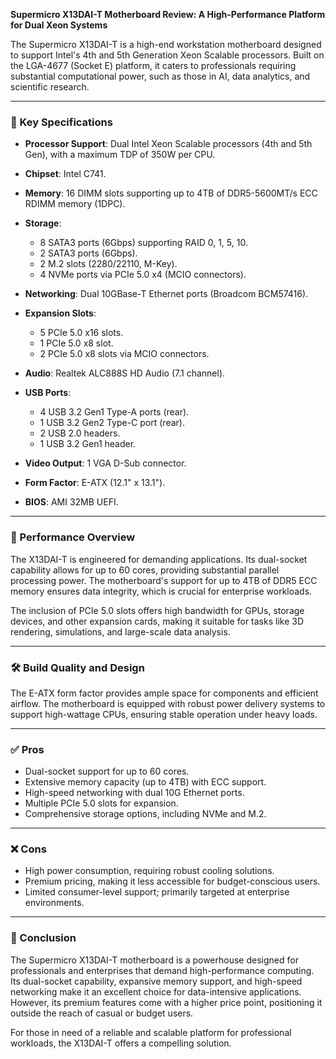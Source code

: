 **Supermicro X13DAI-T Motherboard Review: A High-Performance Platform for Dual Xeon Systems**

The Supermicro X13DAI-T is a high-end workstation motherboard designed to support Intel's 4th and 5th Generation Xeon Scalable processors. Built on the LGA-4677 (Socket E) platform, it caters to professionals requiring substantial computational power, such as those in AI, data analytics, and scientific research.

---

### 🔧 Key Specifications

* **Processor Support**: Dual Intel Xeon Scalable processors (4th and 5th Gen), with a maximum TDP of 350W per CPU.
* **Chipset**: Intel C741.
* **Memory**: 16 DIMM slots supporting up to 4TB of DDR5-5600MT/s ECC RDIMM memory (1DPC).
* **Storage**:

  * 8 SATA3 ports (6Gbps) supporting RAID 0, 1, 5, 10.
  * 2 SATA3 ports (6Gbps).
  * 2 M.2 slots (2280/22110, M-Key).
  * 4 NVMe ports via PCIe 5.0 x4 (MCIO connectors).
* **Networking**: Dual 10GBase-T Ethernet ports (Broadcom BCM57416).
* **Expansion Slots**:

  * 5 PCIe 5.0 x16 slots.
  * 1 PCIe 5.0 x8 slot.
  * 2 PCIe 5.0 x8 slots via MCIO connectors.
* **Audio**: Realtek ALC888S HD Audio (7.1 channel).
* **USB Ports**:

  * 4 USB 3.2 Gen1 Type-A ports (rear).
  * 1 USB 3.2 Gen2 Type-C port (rear).
  * 2 USB 2.0 headers.
  * 1 USB 3.2 Gen1 header.
* **Video Output**: 1 VGA D-Sub connector.
* **Form Factor**: E-ATX (12.1" x 13.1").
* **BIOS**: AMI 32MB UEFI.

---

### 🧪 Performance Overview

The X13DAI-T is engineered for demanding applications. Its dual-socket capability allows for up to 60 cores, providing substantial parallel processing power. The motherboard's support for up to 4TB of DDR5 ECC memory ensures data integrity, which is crucial for enterprise workloads.

The inclusion of PCIe 5.0 slots offers high bandwidth for GPUs, storage devices, and other expansion cards, making it suitable for tasks like 3D rendering, simulations, and large-scale data analysis.

---

### 🛠️ Build Quality and Design

The E-ATX form factor provides ample space for components and efficient airflow. The motherboard is equipped with robust power delivery systems to support high-wattage CPUs, ensuring stable operation under heavy loads.

---

### ✅ Pros

* Dual-socket support for up to 60 cores.
* Extensive memory capacity (up to 4TB) with ECC support.
* High-speed networking with dual 10G Ethernet ports.
* Multiple PCIe 5.0 slots for expansion.
* Comprehensive storage options, including NVMe and M.2.

---

### ❌ Cons

* High power consumption, requiring robust cooling solutions.
* Premium pricing, making it less accessible for budget-conscious users.
* Limited consumer-level support; primarily targeted at enterprise environments.

---

### 📝 Conclusion

The Supermicro X13DAI-T motherboard is a powerhouse designed for professionals and enterprises that demand high-performance computing. Its dual-socket capability, expansive memory support, and high-speed networking make it an excellent choice for data-intensive applications. However, its premium features come with a higher price point, positioning it outside the reach of casual or budget users.

For those in need of a reliable and scalable platform for professional workloads, the X13DAI-T offers a compelling solution.
